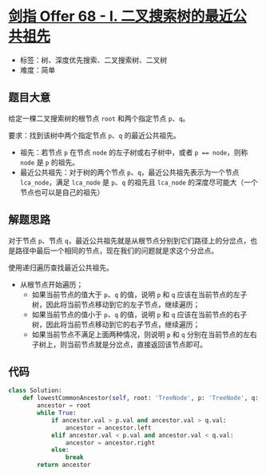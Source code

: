 # [剑指 Offer 68 - I. 二叉搜索树的最近公共祖先](https://leetcode-cn.com/problems/er-cha-sou-suo-shu-de-zui-jin-gong-gong-zu-xian-lcof/)

- 标签：树、深度优先搜索、二叉搜索树、二叉树
- 难度：简单

## 题目大意

给定一棵二叉搜索树的根节点 `root` 和两个指定节点 `p`、`q`。

要求：找到该树中两个指定节点 `p`、`q` 的最近公共祖先。

- 祖先：若节点 `p` 在节点 `node` 的左子树或右子树中，或者 `p == node`，则称 `node` 是 `p` 的祖先。
- 最近公共祖先：对于树的两个节点 `p`、`q`，最近公共祖先表示为一个节点 `lca_node`，满足 `lca_node` 是 `p`、`q` 的祖先且 `lca_node` 的深度尽可能大（一个节点也可以是自己的祖先）

## 解题思路

对于节点 `p`、节点 `q`，最近公共祖先就是从根节点分别到它们路径上的分岔点，也是路径中最后一个相同的节点，现在我们的问题就是求这个分岔点。

使用递归遍历查找最近公共祖先。

- 从根节点开始遍历；
  - 如果当前节点的值大于 `p`、`q` 的值，说明 `p` 和 `q`  应该在当前节点的左子树，因此将当前节点移动到它的左子节点，继续遍历；
  - 如果当前节点的值小于 `p`、`q` 的值，说明 `p` 和 `q`  应该在当前节点的右子树，因此将当前节点移动到它的右子节点，继续遍历；
  - 如果当前节点不满足上面两种情况，则说明 `p` 和 `q` 分别在当前节点的左右子树上，则当前节点就是分岔点，直接返回该节点即可。

## 代码

```Python
class Solution:
    def lowestCommonAncestor(self, root: 'TreeNode', p: 'TreeNode', q: 'TreeNode') -> 'TreeNode':
        ancestor = root
        while True:
            if ancestor.val > p.val and ancestor.val > q.val:
                ancestor = ancestor.left
            elif ancestor.val < p.val and ancestor.val < q.val:
                ancestor = ancestor.right
            else:
                break
        return ancestor
```

